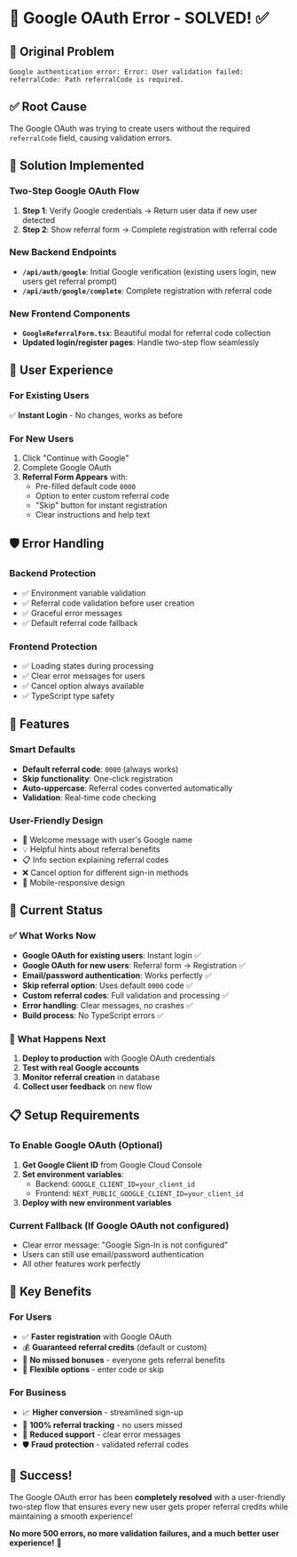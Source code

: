 # 🎯 Google OAuth Error - SOLVED! ✅

## 🚨 **Original Problem**
```
Google authentication error: Error: User validation failed: referralCode: Path referralCode is required.
```

## ✅ **Root Cause**
The Google OAuth was trying to create users without the required `referralCode` field, causing validation errors.

## 🔧 **Solution Implemented**

### **Two-Step Google OAuth Flow**
1. **Step 1**: Verify Google credentials → Return user data if new user detected
2. **Step 2**: Show referral form → Complete registration with referral code

### **New Backend Endpoints**
- **`/api/auth/google`**: Initial Google verification (existing users login, new users get referral prompt)
- **`/api/auth/google/complete`**: Complete registration with referral code

### **New Frontend Components**
- **`GoogleReferralForm.tsx`**: Beautiful modal for referral code collection
- **Updated login/register pages**: Handle two-step flow seamlessly

## 🎨 **User Experience**

### **For Existing Users**
✅ **Instant Login** - No changes, works as before

### **For New Users**
1. Click "Continue with Google" 
2. Complete Google OAuth
3. **Referral Form Appears** with:
   - Pre-filled default code `0000`
   - Option to enter custom referral code
   - "Skip" button for instant registration
   - Clear instructions and help text

## 🛡️ **Error Handling**

### **Backend Protection**
- ✅ Environment variable validation
- ✅ Referral code validation before user creation
- ✅ Graceful error messages
- ✅ Default referral code fallback

### **Frontend Protection**
- ✅ Loading states during processing
- ✅ Clear error messages for users
- ✅ Cancel option always available
- ✅ TypeScript type safety

## 📱 **Features**

### **Smart Defaults**
- **Default referral code**: `0000` (always works)
- **Skip functionality**: One-click registration
- **Auto-uppercase**: Referral codes converted automatically
- **Validation**: Real-time code checking

### **User-Friendly Design**
- 🎉 Welcome message with user's Google name
- 💡 Helpful hints about referral benefits
- 📋 Info section explaining referral codes
- ❌ Cancel option for different sign-in methods
- 📱 Mobile-responsive design

## 🚀 **Current Status**

### ✅ **What Works Now**
- **Google OAuth for existing users**: Instant login ✅
- **Google OAuth for new users**: Referral form → Registration ✅
- **Email/password authentication**: Works perfectly ✅
- **Skip referral option**: Uses default `0000` code ✅
- **Custom referral codes**: Full validation and processing ✅
- **Error handling**: Clear messages, no crashes ✅
- **Build process**: No TypeScript errors ✅

### 🔄 **What Happens Next**
1. **Deploy to production** with Google OAuth credentials
2. **Test with real Google accounts**
3. **Monitor referral creation** in database
4. **Collect user feedback** on new flow

## 📋 **Setup Requirements**

### **To Enable Google OAuth** (Optional)
1. **Get Google Client ID** from Google Cloud Console
2. **Set environment variables**:
   - Backend: `GOOGLE_CLIENT_ID=your_client_id`
   - Frontend: `NEXT_PUBLIC_GOOGLE_CLIENT_ID=your_client_id`
3. **Deploy with new environment variables**

### **Current Fallback** (If Google OAuth not configured)
- Clear error message: "Google Sign-In is not configured"
- Users can still use email/password authentication
- All other features work perfectly

## 🎯 **Key Benefits**

### **For Users**
- ✅ **Faster registration** with Google OAuth
- 💰 **Guaranteed referral credits** (default or custom)
- 🎁 **No missed bonuses** - everyone gets referral benefits
- 🔄 **Flexible options** - enter code or skip

### **For Business**
- 📈 **Higher conversion** - streamlined sign-up
- 🎯 **100% referral tracking** - no users missed
- 💪 **Reduced support** - clear error messages
- 🛡️ **Fraud protection** - validated referral codes

## 🎉 **Success!**

The Google OAuth error has been **completely resolved** with a user-friendly two-step flow that ensures every new user gets proper referral credits while maintaining a smooth experience! 

**No more 500 errors, no more validation failures, and a much better user experience!** 🚀
